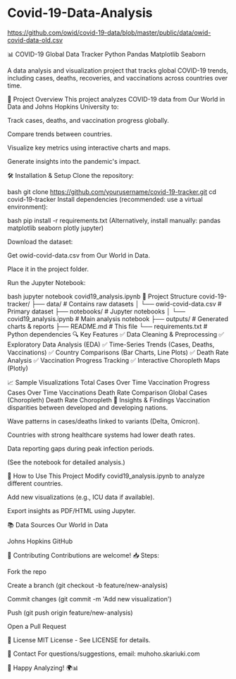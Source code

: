 # Covid-19-Data-Analysis

https://github.com/owid/covid-19-data/blob/master/public/data/owid-covid-data-old.csv

📊 COVID-19 Global Data Tracker
Python
Pandas
Matplotlib
Seaborn

A data analysis and visualization project that tracks global COVID-19 trends, including cases, deaths, recoveries, and vaccinations across countries over time.

📌 Project Overview
This project analyzes COVID-19 data from Our World in Data and Johns Hopkins University to:

Track cases, deaths, and vaccination progress globally.

Compare trends between countries.

Visualize key metrics using interactive charts and maps.

Generate insights into the pandemic's impact.

🛠 Installation & Setup
Clone the repository:

bash
git clone https://github.com/yourusername/covid-19-tracker.git
cd covid-19-tracker
Install dependencies (recommended: use a virtual environment):

bash
pip install -r requirements.txt
(Alternatively, install manually: pandas matplotlib seaborn plotly jupyter)

Download the dataset:

Get owid-covid-data.csv from Our World in Data.

Place it in the project folder.

Run the Jupyter Notebook:

bash
jupyter notebook covid19_analysis.ipynb
📂 Project Structure
covid-19-tracker/
├── data/                    # Contains raw datasets
│   └── owid-covid-data.csv  # Primary dataset
├── notebooks/               # Jupyter notebooks
│   └── covid19_analysis.ipynb  # Main analysis notebook
├── outputs/                 # Generated charts & reports
├── README.md                # This file
└── requirements.txt         # Python dependencies
🔍 Key Features
✅ Data Cleaning & Preprocessing
✅ Exploratory Data Analysis (EDA)
✅ Time-Series Trends (Cases, Deaths, Vaccinations)
✅ Country Comparisons (Bar Charts, Line Plots)
✅ Death Rate Analysis
✅ Vaccination Progress Tracking
✅ Interactive Choropleth Maps (Plotly)

📈 Sample Visualizations
Total Cases Over Time	Vaccination Progress
Cases Over Time	Vaccinations
Death Rate Comparison	Global Cases (Choropleth)
Death Rate	Choropleth
📝 Insights & Findings
Vaccination disparities between developed and developing nations.

Wave patterns in cases/deaths linked to variants (Delta, Omicron).

Countries with strong healthcare systems had lower death rates.

Data reporting gaps during peak infection periods.

(See the notebook for detailed analysis.)

🚀 How to Use This Project
Modify covid19_analysis.ipynb to analyze different countries.

Add new visualizations (e.g., ICU data if available).

Export insights as PDF/HTML using Jupyter.

📚 Data Sources
Our World in Data

Johns Hopkins GitHub

🤝 Contributing
Contributions are welcome!
📥 Steps:

Fork the repo

Create a branch (git checkout -b feature/new-analysis)

Commit changes (git commit -m 'Add new visualization')

Push (git push origin feature/new-analysis)

Open a Pull Request

📜 License
MIT License - See LICENSE for details.

📧 Contact
For questions/suggestions, email: muhoho.skariuki.com

🚀 Happy Analyzing! 🌍📊
